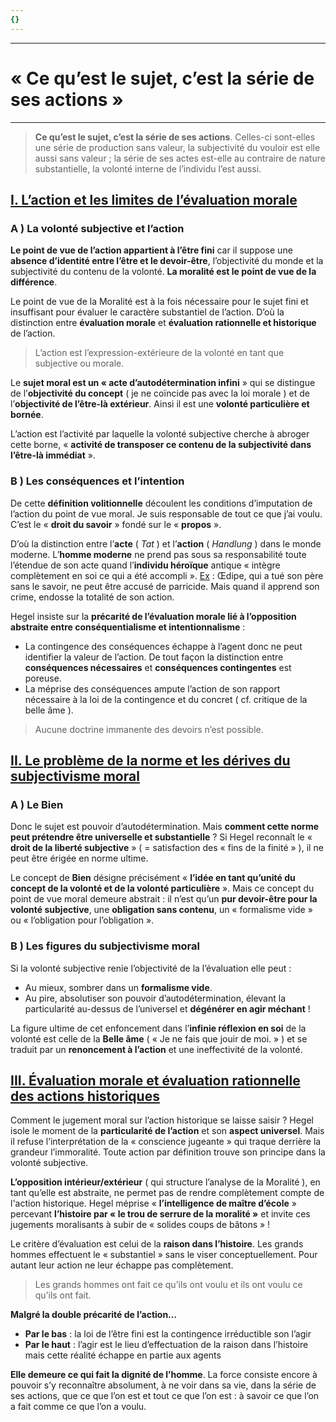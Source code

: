 ```yaml
---
{}
---
```

***
# « Ce qu’est le sujet, c’est la série de ses actions »
***
> **Ce qu’est le sujet, c’est la série de ses actions**. Celles-ci sont-elles une série de production sans valeur, la subjectivité du vouloir est elle aussi sans valeur ; la série de ses actes est-elle au contraire de nature substantielle, la volonté interne de l’individu l’est aussi. 
## <u>I. L’action et les limites de l’évaluation morale</u>

### A ) La volonté subjective et l’action 

**Le point de vue de l’action appartient à l’être fini** car il suppose une **absence d’identité entre l’être et le devoir-être**, l’objectivité du monde et la subjectivité du contenu de la volonté. **La moralité est le point de vue de la différence**. 

Le point de vue de la Moralité est à la fois nécessaire pour le sujet fini et insuffisant pour évaluer le caractère substantiel de l’action. D’où la distinction entre **évaluation morale** et **évaluation rationnelle et historique** de l’action. 

> L’action est l’expression-extérieure de la volonté en tant que subjective ou morale. 

Le **sujet moral est un « acte d’autodétermination infini** » qui se distingue de l’**objectivité du concept** ( je ne coïncide pas avec la loi morale ) et de l’**objectivité de l’être-là extérieur**. Ainsi il est une **volonté particulière et bornée**. 

L’action est l’activité par laquelle la volonté subjective cherche à abroger cette borne, « **activité de transposer ce contenu de la subjectivité dans l’être-là immédiat** ». 

### B ) Les conséquences et l’intention

De cette **définition volitionnelle** découlent les conditions d’imputation de l’action du point de vue moral. Je suis responsable de tout ce que j’ai voulu. C’est le « **droit du savoir** » fondé sur le « **propos** ». 

D’où la distinction entre l’**acte** ( *Tat* ) et l’**action** ( *Handlung* ) dans le monde moderne. L’**homme moderne** ne prend pas sous sa responsabilité toute l’étendue de son acte quand l’**individu héroïque** antique « intègre complètement en soi ce qui a été accompli ». <u>Ex</u> : Œdipe, qui a tué son père sans le savoir, ne peut être accusé de parricide. Mais quand il apprend son crime, endosse la totalité de son action. 

Hegel insiste sur la **précarité de l’évaluation morale lié à l’opposition abstraite entre conséquentialisme et intentionnalisme** : 
- La contingence des conséquences échappe à l’agent donc ne peut identifier la valeur de l’action. De tout façon la distinction entre **conséquences nécessaires** et **conséquences contingentes** est poreuse. 
- La méprise des conséquences ampute l’action de son rapport nécessaire à la loi de la contingence et du concret ( cf. critique de la belle âme ). 

> Aucune doctrine immanente des devoirs n’est possible. 

## <u>II. Le problème de la norme et les dérives du subjectivisme moral</u>

### A ) Le Bien 

Donc le sujet est pouvoir d’autodétermination. Mais **comment cette norme peut prétendre être universelle et substantielle** ? Si Hegel reconnaît le « **droit de la liberté subjective** » ( = satisfaction des « fins de la finité » ), il ne peut être érigée en norme ultime. 

Le concept de **Bien** désigne précisément « **l’idée en tant qu’unité du concept de la volonté et de la volonté particulière** ». Mais ce concept du point de vue moral demeure abstrait : il n’est qu’un **pur devoir-être pour la volonté subjective**, une **obligation sans contenu**, un « formalisme vide » ou « l’obligation pour l’obligation ».  

### B ) Les figures du subjectivisme moral 

Si la volonté subjective renie l’objectivité de la l’évaluation elle peut : 
- Au mieux, sombrer dans un **formalisme vide**.  
- Au pire, absolutiser son pouvoir d’autodétermination, élevant la particularité au-dessus de l’universel et **dégénérer en agir méchant** ! 

La figure ultime de cet enfoncement dans l’**infinie réflexion en soi** de la volonté est celle de la **Belle âme** ( « Je ne fais que jouir de moi. » ) et se traduit par un **renoncement à l’action** et une ineffectivité de la volonté. 

## <u>III. Évaluation morale et évaluation rationnelle des actions historiques</u>


Comment le jugement moral sur l’action historique se laisse saisir ? Hegel isole le moment de la **particularité de l’action** et son **aspect universel**. Mais il refuse l’interprétation de la « conscience jugeante » qui traque derrière la grandeur l’immoralité. Toute action par définition trouve son principe dans la volonté subjective. 

**L’opposition intérieur/extérieur** ( qui structure l’analyse de la Moralité ), en tant qu’elle est abstraite, ne permet pas de rendre complètement compte de l'action historique. Hegel méprise « **l’intelligence de maître d’école** » percevant **l’histoire par « le trou de serrure de la moralité »** et invite ces jugements moralisants à subir de « solides coups de bâtons » ! 

Le critère d’évaluation est celui de la **raison dans l’histoire**. Les grands hommes effectuent le « substantiel » sans le viser conceptuellement. Pour autant leur action ne leur échappe pas complètement. 

> Les grands hommes ont fait ce qu’ils ont voulu et ils ont voulu ce qu’ils ont fait.

**Malgré la double précarité de l’action…**  
- **Par le bas** : la loi de l’être fini est la contingence irréductible son l’agir 
- **Par le haut** : l’agir est le lieu d’effectuation de la raison dans l’histoire mais cette réalité échappe en partie aux agents 

**Elle demeure ce qui fait la dignité de l’homme**. La force consiste encore à pouvoir s’y reconnaître absolument, à ne voir dans sa vie, dans la série de ses actions, que ce que l’on est et tout ce que l’on est : à savoir ce que l’on a fait comme ce que l’on a voulu. 












